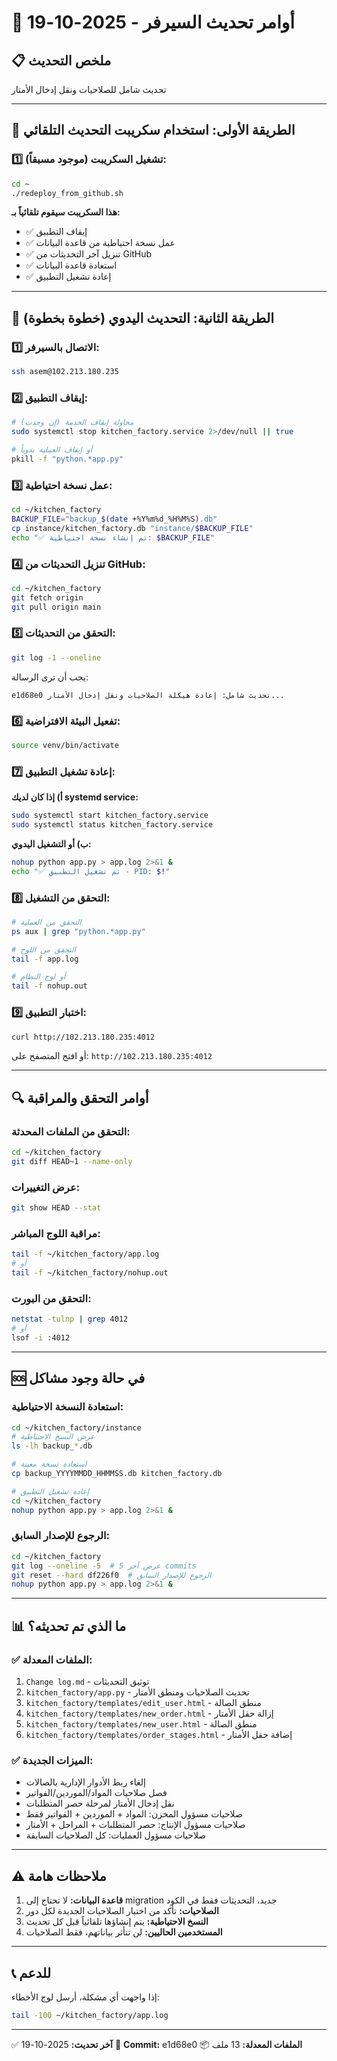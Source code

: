 # 🚀 أوامر تحديث السيرفر - 2025-10-19

## 📋 ملخص التحديث
تحديث شامل للصلاحيات ونقل إدخال الأمتار

---

## 🔧 الطريقة الأولى: استخدام سكريبت التحديث التلقائي

### 1️⃣ تشغيل السكريبت (موجود مسبقاً):
```bash
cd ~
./redeploy_from_github.sh
```

**هذا السكريبت سيقوم تلقائياً بـ:**
- ✅ إيقاف التطبيق
- ✅ عمل نسخة احتياطية من قاعدة البيانات
- ✅ تنزيل آخر التحديثات من GitHub
- ✅ استعادة قاعدة البيانات
- ✅ إعادة تشغيل التطبيق

---

## 🔧 الطريقة الثانية: التحديث اليدوي (خطوة بخطوة)

### 1️⃣ الاتصال بالسيرفر:
```bash
ssh asem@102.213.180.235
```

### 2️⃣ إيقاف التطبيق:
```bash
# محاولة إيقاف الخدمة (إن وجدت)
sudo systemctl stop kitchen_factory.service 2>/dev/null || true

# أو إيقاف العملية يدوياً
pkill -f "python.*app.py"
```

### 3️⃣ عمل نسخة احتياطية:
```bash
cd ~/kitchen_factory
BACKUP_FILE="backup_$(date +%Y%m%d_%H%M%S).db"
cp instance/kitchen_factory.db "instance/$BACKUP_FILE"
echo "✅ تم إنشاء نسخة احتياطية: $BACKUP_FILE"
```

### 4️⃣ تنزيل التحديثات من GitHub:
```bash
cd ~/kitchen_factory
git fetch origin
git pull origin main
```

### 5️⃣ التحقق من التحديثات:
```bash
git log -1 --oneline
```
يجب أن ترى الرسالة:
```
e1d68e0 تحديث شامل: إعادة هيكلة الصلاحيات ونقل إدخال الأمتار...
```

### 6️⃣ تفعيل البيئة الافتراضية:
```bash
source venv/bin/activate
```

### 7️⃣ إعادة تشغيل التطبيق:

**أ) إذا كان لديك systemd service:**
```bash
sudo systemctl start kitchen_factory.service
sudo systemctl status kitchen_factory.service
```

**ب) أو التشغيل اليدوي:**
```bash
nohup python app.py > app.log 2>&1 &
echo "✅ تم تشغيل التطبيق - PID: $!"
```

### 8️⃣ التحقق من التشغيل:
```bash
# التحقق من العملية
ps aux | grep "python.*app.py"

# التحقق من اللوج
tail -f app.log

# أو لوج النظام
tail -f nohup.out
```

### 9️⃣ اختبار التطبيق:
```bash
curl http://102.213.180.235:4012
```
أو افتح المتصفح على: `http://102.213.180.235:4012`

---

## 🔍 أوامر التحقق والمراقبة

### التحقق من الملفات المحدثة:
```bash
cd ~/kitchen_factory
git diff HEAD~1 --name-only
```

### عرض التغييرات:
```bash
git show HEAD --stat
```

### مراقبة اللوج المباشر:
```bash
tail -f ~/kitchen_factory/app.log
# أو
tail -f ~/kitchen_factory/nohup.out
```

### التحقق من البورت:
```bash
netstat -tulnp | grep 4012
# أو
lsof -i :4012
```

---

## 🆘 في حالة وجود مشاكل

### استعادة النسخة الاحتياطية:
```bash
cd ~/kitchen_factory/instance
# عرض النسخ الاحتياطية
ls -lh backup_*.db

# استعادة نسخة معينة
cp backup_YYYYMMDD_HHMMSS.db kitchen_factory.db

# إعادة تشغيل التطبيق
cd ~/kitchen_factory
nohup python app.py > app.log 2>&1 &
```

### الرجوع للإصدار السابق:
```bash
cd ~/kitchen_factory
git log --oneline -5  # عرض آخر 5 commits
git reset --hard df226f0  # الرجوع للإصدار السابق
nohup python app.py > app.log 2>&1 &
```

---

## 📊 ما الذي تم تحديثه؟

### ✅ الملفات المعدلة:
1. `Change log.md` - توثيق التحديثات
2. `kitchen_factory/app.py` - تحديث الصلاحيات ومنطق الأمتار
3. `kitchen_factory/templates/edit_user.html` - منطق الصالة
4. `kitchen_factory/templates/new_order.html` - إزالة حقل الأمتار
5. `kitchen_factory/templates/new_user.html` - منطق الصالة
6. `kitchen_factory/templates/order_stages.html` - إضافة حقل الأمتار

### ✅ الميزات الجديدة:
- إلغاء ربط الأدوار الإدارية بالصالات
- فصل صلاحيات المواد/الموردين/الفواتير
- نقل إدخال الأمتار لمرحلة حصر المتطلبات
- صلاحيات مسؤول المخزن: المواد + الموردين + الفواتير فقط
- صلاحيات مسؤول الإنتاج: حصر المتطلبات + المراحل + الأمتار
- صلاحيات مسؤول العمليات: كل الصلاحيات السابقة

---

## ⚠️ ملاحظات هامة

1. **قاعدة البيانات:** لا تحتاج إلى migration جديد، التحديثات فقط في الكود
2. **الصلاحيات:** تأكد من اختبار الصلاحيات الجديدة لكل دور
3. **النسخ الاحتياطية:** يتم إنشاؤها تلقائياً قبل كل تحديث
4. **المستخدمين الحاليين:** لن تتأثر بياناتهم، فقط الصلاحيات

---

## 📞 للدعم

إذا واجهت أي مشكلة، أرسل لوج الأخطاء:
```bash
tail -100 ~/kitchen_factory/app.log
```

---

✅ **آخر تحديث:** 2025-10-19
🔗 **Commit:** e1d68e0
📦 **الملفات المعدلة:** 13 ملف

